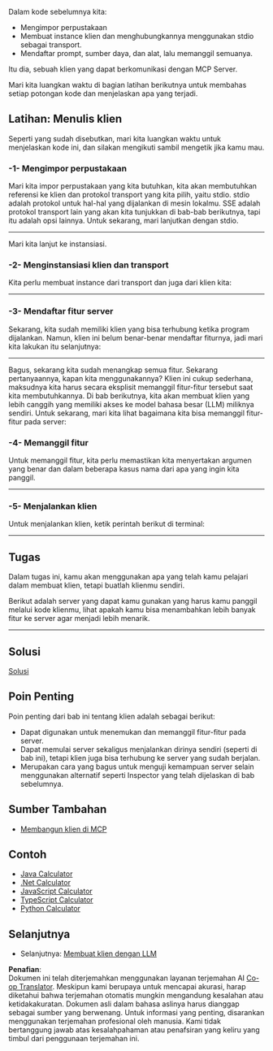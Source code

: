 <!--
CO_OP_TRANSLATOR_METADATA:
{
  "original_hash": "2342baa570312086fc19edcf41320250",
  "translation_date": "2025-06-17T16:01:01+00:00",
  "source_file": "03-GettingStarted/02-client/README.md",
  "language_code": "id"
}
-->
Dalam kode sebelumnya kita:

- Mengimpor perpustakaan
- Membuat instance klien dan menghubungkannya menggunakan stdio sebagai transport.
- Mendaftar prompt, sumber daya, dan alat, lalu memanggil semuanya.

Itu dia, sebuah klien yang dapat berkomunikasi dengan MCP Server.

Mari kita luangkan waktu di bagian latihan berikutnya untuk membahas setiap potongan kode dan menjelaskan apa yang terjadi.

## Latihan: Menulis klien

Seperti yang sudah disebutkan, mari kita luangkan waktu untuk menjelaskan kode ini, dan silakan mengikuti sambil mengetik jika kamu mau.

### -1- Mengimpor perpustakaan

Mari kita impor perpustakaan yang kita butuhkan, kita akan membutuhkan referensi ke klien dan protokol transport yang kita pilih, yaitu stdio. stdio adalah protokol untuk hal-hal yang dijalankan di mesin lokalmu. SSE adalah protokol transport lain yang akan kita tunjukkan di bab-bab berikutnya, tapi itu adalah opsi lainnya. Untuk sekarang, mari lanjutkan dengan stdio.

---

Mari kita lanjut ke instansiasi.

### -2- Menginstansiasi klien dan transport

Kita perlu membuat instance dari transport dan juga dari klien kita:

---

### -3- Mendaftar fitur server

Sekarang, kita sudah memiliki klien yang bisa terhubung ketika program dijalankan. Namun, klien ini belum benar-benar mendaftar fiturnya, jadi mari kita lakukan itu selanjutnya:

---

Bagus, sekarang kita sudah menangkap semua fitur. Sekarang pertanyaannya, kapan kita menggunakannya? Klien ini cukup sederhana, maksudnya kita harus secara eksplisit memanggil fitur-fitur tersebut saat kita membutuhkannya. Di bab berikutnya, kita akan membuat klien yang lebih canggih yang memiliki akses ke model bahasa besar (LLM) miliknya sendiri. Untuk sekarang, mari kita lihat bagaimana kita bisa memanggil fitur-fitur pada server:

### -4- Memanggil fitur

Untuk memanggil fitur, kita perlu memastikan kita menyertakan argumen yang benar dan dalam beberapa kasus nama dari apa yang ingin kita panggil.

---

### -5- Menjalankan klien

Untuk menjalankan klien, ketik perintah berikut di terminal:

---

## Tugas

Dalam tugas ini, kamu akan menggunakan apa yang telah kamu pelajari dalam membuat klien, tetapi buatlah klienmu sendiri.

Berikut adalah server yang dapat kamu gunakan yang harus kamu panggil melalui kode klienmu, lihat apakah kamu bisa menambahkan lebih banyak fitur ke server agar menjadi lebih menarik.

---

## Solusi

[Solusi](./solution/README.md)

## Poin Penting

Poin penting dari bab ini tentang klien adalah sebagai berikut:

- Dapat digunakan untuk menemukan dan memanggil fitur-fitur pada server.
- Dapat memulai server sekaligus menjalankan dirinya sendiri (seperti di bab ini), tetapi klien juga bisa terhubung ke server yang sudah berjalan.
- Merupakan cara yang bagus untuk menguji kemampuan server selain menggunakan alternatif seperti Inspector yang telah dijelaskan di bab sebelumnya.

## Sumber Tambahan

- [Membangun klien di MCP](https://modelcontextprotocol.io/quickstart/client)

## Contoh

- [Java Calculator](../samples/java/calculator/README.md)
- [.Net Calculator](../../../../03-GettingStarted/samples/csharp)
- [JavaScript Calculator](../samples/javascript/README.md)
- [TypeScript Calculator](../samples/typescript/README.md)
- [Python Calculator](../../../../03-GettingStarted/samples/python)

## Selanjutnya

- Selanjutnya: [Membuat klien dengan LLM](/03-GettingStarted/03-llm-client/README.md)

**Penafian**:  
Dokumen ini telah diterjemahkan menggunakan layanan terjemahan AI [Co-op Translator](https://github.com/Azure/co-op-translator). Meskipun kami berupaya untuk mencapai akurasi, harap diketahui bahwa terjemahan otomatis mungkin mengandung kesalahan atau ketidakakuratan. Dokumen asli dalam bahasa aslinya harus dianggap sebagai sumber yang berwenang. Untuk informasi yang penting, disarankan menggunakan terjemahan profesional oleh manusia. Kami tidak bertanggung jawab atas kesalahpahaman atau penafsiran yang keliru yang timbul dari penggunaan terjemahan ini.